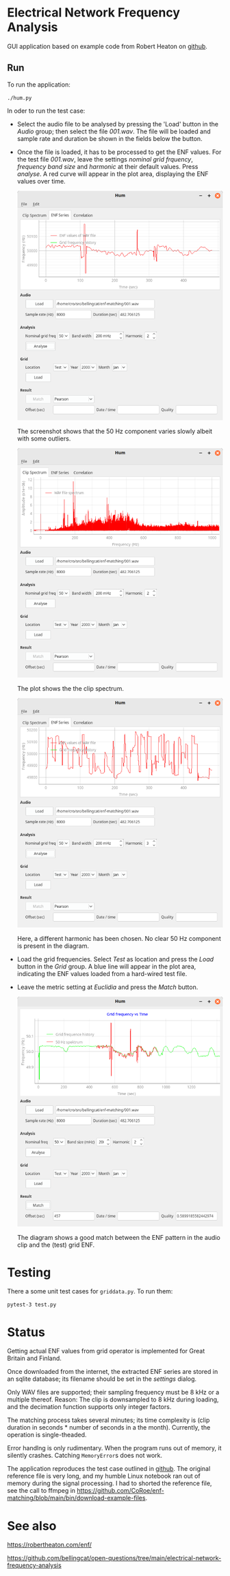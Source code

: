 # Electrical Network Frequency Analysis

GUI application based on example code from Robert Heaton on
[github](https://github.com/robert/enf-matching).

## Run

To run the application:

```
./hum.py
```

In oder to run the test case:

- Select the audio file to be analysed by pressing the 'Load' button in the
  *Audio* group; then select the file *001.wav*. The file will be loaded and
  sample rate and duration be shown in the fields below the button.

- Once the file is loaded, it has to be processed to get the ENF values. For
  the test file *001.wav*, leave the settings *nominal grid frquency*,
  *frequency band size* and *harmonic* at their default values. Press
  *analyse*. A red curve will appear in the plot area, displaying the ENF
  values over time.

  ![Screenshot](images/screenshot-clip-enf.png)

  The screenshot shows that the 50 Hz component varies slowly albeit with some
  outliers.

  ![Screenshot](images/screenshot-clip-spectrum.png)

  The plot shows the the clip spectrum.

  ![Screenshot](images/screenshot-bad-param.png)

  Here, a different harmonic has been chosen. No clear 50 Hz component is
  present in the diagram.

- Load the grid frequencies. Select *Test* as location and press the *Load*
  button in the *Grid* group. A blue line will appear in the plot area,
  indicating the ENF values loaded from a hard-wired test file.

- Leave the metric setting at *Euclidia* and press the *Match* button.

  ![Screenshot](images/screenshot-matched.png)

  The diagram shows a good match between the ENF pattern in the audio clip and
  the (test) grid ENF.

# Testing

There a some unit test cases for `griddata.py`. To run them:

```
pytest-3 test.py
```

# Status

Getting actual ENF values from grid operator is implemented for Great Britain
and Finland.

Once downloaded from the internet, the extracted ENF series are stored in an
sqlite database; its filename should be set in the *settings* dialog.

Only WAV files are supported; their sampling frequency must be 8 kHz or a
multiple thereof. Reason: The clip is downsampled to 8 kHz during loading, and
the decimation function supports only integer factors.

The matching process takes several minutes; its time complexity is (clip
duration in seconds * number of seconds in a the month). Currently, the
operation is single-theaded.

Error handlng is only rudimentary. When the program runs out of memory, it
silently crashes. Catching `MemoryError`s does not work.

The application reproduces the test case outlined in
[github](https://github.com/robert/enf-matching). The original reference
file is very long, and my humble Linux notebook ran out of memory during the
signal processing. I had to shorted the reference file, see the call to ffmpeg
in https://github.com/CoRoe/enf-matching/blob/main/bin/download-example-files.

# See also

https://robertheaton.com/enf/

https://github.com/bellingcat/open-questions/tree/main/electrical-network-frequency-analysis
